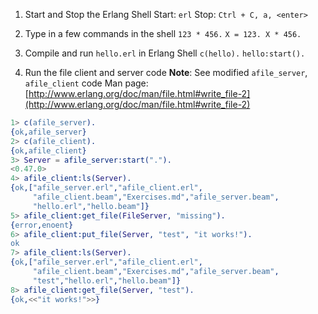 1. Start and Stop the Erlang Shell
Start: `erl`
Stop: `Ctrl + C, a, <enter>`

1. Type in a few commands in the shell
`123 * 456.`
`X = 123. X * 456.`

1. Compile and run `hello.erl` in Erlang Shell
`c(hello).`
`hello:start().`

1. Run the file client and server code
**Note**: See modified `afile_server`, `afile_client` code
Man page: [http://www.erlang.org/doc/man/file.html#write_file-2](http://www.erlang.org/doc/man/file.html#write_file-2)
``` erlang
1> c(afile_server).
{ok,afile_server}
2> c(afile_client).
{ok,afile_client}
3> Server = afile_server:start(".").
<0.47.0>
4> afile_client:ls(Server).
{ok,["afile_server.erl","afile_client.erl",
     "afile_client.beam","Exercises.md","afile_server.beam",
     "hello.erl","hello.beam"]}
5> afile_client:get_file(FileServer, "missing").
{error,enoent}
6> afile_client:put_file(Server, "test", "it works!").
ok
7> afile_client:ls(Server).                           
{ok,["afile_server.erl","afile_client.erl",
     "afile_client.beam","Exercises.md","afile_server.beam",
     "test","hello.erl","hello.beam"]}
8> afile_client:get_file(Server, "test").
{ok,<<"it works!">>}

```
